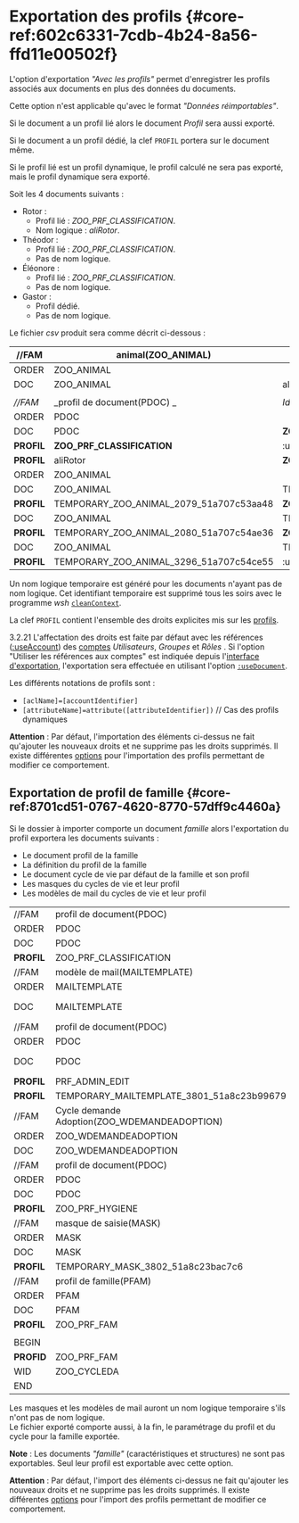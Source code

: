 # Exportation des profils  {#core-ref:602c6331-7cdb-4b24-8a56-ffd11e00502f}

L'option d'exportation _"Avec les profils"_ permet d'enregistrer les profils
associés aux documents en plus des données du documents.

Cette option n'est applicable qu'avec le format _"Données réimportables"_.

Si le document a un profil lié alors le document _Profil_ sera aussi exporté.

Si le document a un profil dédié, la clef `PROFIL` portera sur le document même.

Si le profil lié est un profil dynamique, le profil calculé ne sera pas exporté,
mais le profil dynamique sera exporté.

Soit les 4 documents suivants :

*   Rotor :
    *   Profil lié : _ZOO_PRF_CLASSIFICATION_.
    *   Nom logique : _aliRotor_.
*   Théodor :
    *   Profil lié : _ZOO_PRF_CLASSIFICATION_.
    *   Pas de nom logique.
*   Éléonore :
    *   Profil lié : _ZOO_PRF_CLASSIFICATION_.
    *   Pas de nom logique.
*   Gastor :
    *   Profil dédié.
    *   Pas de nom logique.

Le fichier _csv_ produit sera comme décrit ci-dessous :

|   //FAM    |            animal(ZOO_ANIMAL)           |               Identifiant               |  Dossier  |          nom          |         espèce        |         classe        |                            |
| ---------- | --------------------------------------- | --------------------------------------- | --------- | --------------------- | --------------------- | --------------------- | -------------------------- |
| ORDER      | ZOO_ANIMAL                              |                                         |           | an_nom                | an_espece             | an_classe             |                            |
| DOC        | ZOO_ANIMAL                              | aliRotor                                |           | Rotor                 | ZOO_ESP_ALLI          | Reptilia              |                            |
|            |                                         |                                         |           |                       |                       |                       |                            |
| _//FAM_    | _profil de document(PDOC) _             | _Identifiant_                           | _Dossier_ | _titre_               | _description _        | _family id_           | _famille_                  |
| ORDER      | PDOC                                    |                                         |           | ba_title              | prf_desc              | dpdoc_famid           | dpdoc_fam                  |
| DOC        | PDOC                                    | __ZOO_PRF_CLASSIFICATION__              |           | Classification        |                       |                       |                            |
| __PROFIL__ | __ZOO_PRF_CLASSIFICATION__              | :useAccount                             |           | view=role_vetérinaire | edit=role_vetérinaire | view=role_surveillant | view=attribute(an_gardien) |
| __PROFIL__ | aliRotor                                | __ZOO_PRF_CLASSIFICATION__              |           |                       |                       |                       |                            |
| ORDER      | ZOO_ANIMAL                              |                                         |           | an_nom                | an_espece             | an_classe             |                            |
| DOC        | ZOO_ANIMAL                              | TEMPORARY_ZOO_ANIMAL_2079_51a707c53aa48 |           | Théodor               | ZOO_ESP_ALLI          | Reptilia              |                            |
| __PROFIL__ | TEMPORARY_ZOO_ANIMAL_2079_51a707c53aa48 | __ZOO_PRF_CLASSIFICATION__              |           |                       |                       |                       |                            |
| DOC        | ZOO_ANIMAL                              | TEMPORARY_ZOO_ANIMAL_2080_51a707c54ae36 |           | Éléonore              | ZOO_ESP_ALLI          | Reptilia              |                            |
| __PROFIL__ | TEMPORARY_ZOO_ANIMAL_2080_51a707c54ae36 | __ZOO_PRF_CLASSIFICATION__              |           |                       |                       |                       |                            |
| DOC        | ZOO_ANIMAL                              | TEMPORARY_ZOO_ANIMAL_3296_51a707c54ce55 |           | Gastor                | ZOO_ESP_ALLI          | Reptilia              |                            |
| __PROFIL__ | TEMPORARY_ZOO_ANIMAL_3296_51a707c54ce55 | :useAccount                             |           | view=role_surveillant | view=role_vetérinaire | edit=role_vetérinaire |                            |

Un nom logique temporaire est généré pour les documents n'ayant pas de nom
logique. Cet identifiant temporaire est supprimé tous les soirs avec le
programme _wsh_ [`cleanContext`][cleancontext].

La clef `PROFIL` contient l'ensemble des droits explicites mis sur les
[profils][profilage].

<span class="flag from release inline">3.2.21</span> L'affectation des droits
est faite par défaut avec les références ([:useAccount][importprofil]) des
[comptes][userid] _Utilisateurs_, _Groupes_ et _Rôles_ . Si l'option "Utiliser
les références aux comptes" est indiquée depuis l'[interface
d'exportation][exporrtfld], l'exportation sera effectuée en utilisant l'option
[`:useDocument`][importprofil].

Les différents notations de profils sont :

*   `[aclName]=[accountIdentifier]`
*   `[attributeName]=attribute([attributeIdentifier])` // Cas des profils dynamiques

**Attention** : Par défaut, l'importation des éléments ci-dessus ne fait
qu'ajouter les nouveaux droits et ne supprime pas les droits supprimés. Il
existe différentes [options][options_profil_import] pour l'importation des
profils permettant de  modifier ce comportement.

## Exportation de profil de famille {#core-ref:8701cd51-0767-4620-8770-57dff9c4460a}

Si le dossier à importer comporte un document _famille_ alors l'exportation du
profil exportera les documents suivants :

*   Le document profil de la famille 
*   La définition du profil de la famille
*   Le document cycle de vie par défaut de la famille et son profil
*   Les masques du cycles de vie et leur profil
*   Les modèles de mail du cycles de vie et leur profil

|            |                                              |                                           |         |                   |                                      |
| ---------- | -------------------------------------------- | ----------------------------------------- | ------- | ----------------- | ------------------------------------ |
| //FAM      | profil de document(PDOC)                     | Identifiant                               | Dossier | titre             | description                          |
| ORDER      | PDOC                                         |                                           |         | ba_title          | prf_desc                             |
| DOC        | PDOC                                         | ZOO_PRF_CLASSIFICATION                    |         | Classification    |                                      |
| __PROFIL__ | ZOO_PRF_CLASSIFICATION                       | :useAccount                               |         | view=gadmin       | viewacl=gadmin                       |
| //FAM      | modèle de mail(MAILTEMPLATE)                 | Identifiant                               | Dossier | Titre             | Famille                              |
| ORDER      | MAILTEMPLATE                                 |                                           |         | tmail_title       | tmail_family                         |
| DOC        | MAILTEMPLATE                                 | TEMPORARY_MAILTEMPLATE_3801_51a8c23b99679 |         | Couriel rédacteur | ZOO_DEMANDEADOPTION                  |
| //FAM      | profil de document(PDOC)                     | Identifiant                               | Dossier | titre             | description                          |
| ORDER      | PDOC                                         |                                           |         | ba_title          | prf_desc                             |
| DOC        | PDOC                                         | PRF_ADMIN_EDIT                            |         | Administration    | lecture seule sauf pour groupe admin |
| __PROFIL__ | PRF_ADMIN_EDIT                               | :useAccount                               |         | view=all          | edit=gadmin                          |
| __PROFIL__ | TEMPORARY_MAILTEMPLATE_3801_51a8c23b99679    | PRF_ADMIN_EDIT                            |         |                   |                                      |
| //FAM      | Cycle demande Adoption(ZOO_WDEMANDEADOPTION) | Identifiant                               | Dossier | titre             | description                          |
| ORDER      | ZOO_WDEMANDEADOPTION                         |                                           |         | ba_title          | wf_desc                              |
| DOC        | ZOO_WDEMANDEADOPTION                         | ZOO_CYCLEDA                               |         | Défaut            |                                      |
| //FAM      | profil de document(PDOC)                     | Identifiant                               | Dossier | titre             | description                          |
| ORDER      | PDOC                                         |                                           |         | ba_title          | prf_desc                             |
| DOC        | PDOC                                         | ZOO_PRF_HYGIENE                           |         | Hygiène           |                                      |
| __PROFIL__ | ZOO_PRF_HYGIENE                              | :useAccount                               |         | view=gadmin       | viewacl=gadmin                       |
| //FAM      | masque de saisie(MASK)                       | Identifiant                               | Dossier | titre             | Famille                              |
| ORDER      | MASK                                         |                                           |         | ba_title          | msk_famid                            |
| DOC        | MASK                                         | TEMPORARY_MASK_3802_51a8c23bac7c6         |         | Initialisé        | ZOO_DEMANDEADOPTION                  |
| __PROFIL__ | TEMPORARY_MASK_3802_51a8c23bac7c6            | PRF_ADMIN_EDIT                            |         |                   |                                      |
| //FAM      | profil de famille(PFAM)                      | Identifiant                               | Dossier | titre             | description                          |
| ORDER      | PFAM                                         |                                           |         | ba_title          | prf_desc                             |
| DOC        | PFAM                                         | ZOO_PRF_FAM                               |         | Profil Zoo        | Pour les familles du zoo             |
| __PROFIL__ | ZOO_PRF_FAM                                  | :useAccount                               |         | edit=gadmin       | viewacl=gadmin                       |
|            |                                              |                                           |         |                   |                                      |
| BEGIN      |                                              |                                           |         |                   | ZOO_DEMANDEADOPTION                  |
| __PROFID__ | ZOO_PRF_FAM                                  |                                           |         |                   |                                      |
| WID        | ZOO_CYCLEDA                                  |                                           |         |                   |                                      |
| END        |                                              |                                           |         |                   |                                      |

Les masques et les modèles de mail auront un nom logique temporaire s'ils n'ont
pas de nom logique.  
Le fichier exporté comporte aussi, à la fin, le paramétrage du profil et du
cycle pour la famille exportée.

**Note** : Les documents _"famille"_ (caractéristiques et structures) ne sont
 pas exportables. Seul leur profil est exportable avec cette option.

**Attention** : Par défaut, l'import des éléments ci-dessus ne fait qu'ajouter les nouveaux droits et ne supprime
pas les droits supprimés. Il existe différentes [options][options_profil_import] pour l'import des profils permettant de
 modifier ce comportement.

<!-- links -->
[profilage]: #core-ref:ce576351-dbe6-45d1-8097-f9573502b651
[options_profil_import]: #core-ref:2ec1ae6f-4b2a-4bc2-a100-4e5873538bb5
[cleancontext]:  #core-ref:100b123b-da1a-45b4-848b-0622f3e09a40
[userid]:        #core-ref:4842d6c2-f88d-41d9-aa30-04437ffdb67e
[importprofil]:  #core-ref:2ec1ae6f-4b2a-4bc2-a100-4e5873538bb5
[exporrtfld]:    #core-ref:88fb91b5-51a3-4b33-ac2e-5f20eddd8210